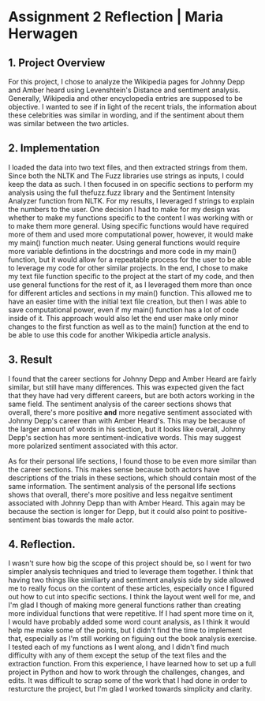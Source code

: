 # Assignment 2 Reflection | Maria Herwagen

## 1. Project Overview

For this project, I chose to analyze the Wikipedia pages for Johnny Depp and Amber heard using Levenshtein's Distance and sentiment analysis. Generally, Wikipedia and other encyclopedia entries are supposed to be objective. I wanted to see if in light of the recent trials, the information about these celebrities was similar in wording, and if the sentiment about them was similar between the two articles.

## 2. Implementation

I loaded the data into two text files, and then extracted strings from them. Since both the NLTK and The Fuzz libraries use strings as inputs, I could keep the data as such. I then focused in on specific sections to perform my analysis using the full thefuzz.fuzz library and the Sentiment Intensity Analyzer function from NLTK. For my results, I leveraged f strings to explain the numbers to the user.
One decision I had to make for my design was whether to make my functions specific to the content I was working with or to make them more general. Using specific functions would have required more of them and used more computational power, however, it would make my main() function much neater. Using general functions would require more variable defintions in the docstrings and more code in my main() function, but it would allow for a repeatable process for the user to be able to leverage my code for other similar projects. In the end, I chose to make my text file function specific to the project at the start of my code, and then use general functions for the rest of it, as I leveraged them more than once for different articles and sections in my main() function. This allowed me to have an easier time with the initial text file creation, but then I was able to save computational power, even if my main() function has a lot of code inside of it. This approach would also let the end user make only minor changes to the first function as well as to the main() function at the end to be able to use this code for another Wikipedia article analysis.

## 3. Result

I found that the career sections for Johnny Depp and Amber Heard are fairly similar, but still have many differences. This was expected given the fact that they have had very different careers, but are both actors working in the same field.
The sentiment analysis of the career sections shows that overall, there's more positive **and** more negative sentiment associated with Johnny Depp's career than with Amber Heard's. This may be because of the larger amount of words in his section, but it looks like overall, Johnny Depp's section has more sentiment-indicative words. This may suggest more polarized sentiment associated with this actor.

As for their personal life sections, I found those to be even more similar than the career sections. This makes sense because both actors have descriptions of the trials in these sections, which should contain most of the same information.
The sentiment analysis of the personal life sections shows that overall, there's more positive and less negaitve sentiment associated with Johnny Depp than with Amber Heard. This again may be because the section is longer for Depp, but it could also point to positive-sentiment bias towards the male actor.

## 4. Reflection.

I wasn't sure how big the scope of this project should be, so I went for two simpler analysis techniques and tried to leverage them together. I think that having two things like similiarty and sentiment analysis side by side allowed me to really focus on the content of these articles, especially once I figured out how to cut into specific sections. I think the layout went well for me, and I'm glad I though of making more general functions rather than creating more individual functions that were repetitive. If I had spent more time on it, I would have probably added some word count analysis, as I think it would help me make some of the points, but I didn't find the time to implement that, especially as I'm still working on figuing out the book analysis exercise. I tested each of my functions as I went along, and I didn't find much difficulty with any of them except the setup of the text files and the extraction function. From this experience, I have learned how to set up a full project in Python and how to work through the challenges, changes, and edits. It was difficult to scrap some of the work that I had done in order to resturcture the project, but I'm glad I worked towards simplicity and clarity. 
